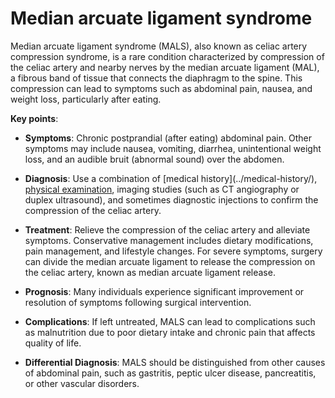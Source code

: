 <!--
source: gpt-3 + jph editing
tags: conditions
-->

# Median arcuate ligament syndrome

Median arcuate ligament syndrome (MALS), also known as celiac artery compression syndrome, is a rare condition characterized by compression of the celiac artery and nearby nerves by the median arcuate ligament (MAL), a fibrous band of tissue that connects the diaphragm to the spine. This compression can lead to symptoms such as abdominal pain, nausea, and weight loss, particularly after eating.

**Key points**:

* **Symptoms**: Chronic postprandial (after eating) abdominal pain. Other symptoms may include nausea, vomiting, diarrhea, unintentional weight loss, and an audible bruit (abnormal sound) over the abdomen.

* **Diagnosis**: Use a combination of [medical history](../medical-history/\), [physical examination](../physical-examination/), imaging studies (such as CT angiography or duplex ultrasound), and sometimes diagnostic injections to confirm the compression of the celiac artery.

* **Treatment**: Relieve the compression of the celiac artery and alleviate symptoms. Conservative management includes dietary modifications, pain management, and lifestyle changes. For severe symptoms, surgery can divide the median arcuate ligament to release the compression on the celiac artery, known as median arcuate ligament release.

* **Prognosis**: Many individuals experience significant improvement or resolution of symptoms following surgical intervention.

* **Complications**: If left untreated, MALS can lead to complications such as malnutrition due to poor dietary intake and chronic pain that affects quality of life.

* **Differential Diagnosis**: MALS should be distinguished from other causes of abdominal pain, such as gastritis, peptic ulcer disease, pancreatitis, or other vascular disorders.
